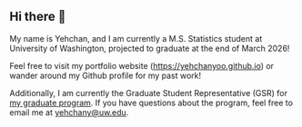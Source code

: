 ## Hi there 👋

My name is Yehchan, and I am currently a M.S. Statistics student at University of Washington, projected to graduate at the end of March 2026!

Feel free to visit my portfolio website (https://yehchanyoo.github.io) or wander around my Github profile for my past work!

Additionally, I am currently the Graduate Student Representative (GSR) for [my graduate program](https://stat.uw.edu/academics/graduate/fulltimemasters). If you have questions about the program, feel free to email me at yehchany@uw.edu.

<!--
**yehchanyoo/yehchanyoo** is a ✨ _special_ ✨ repository because its `README.md` (this file) appears on your GitHub profile.

Here are some ideas to get you started:

- 🔭 I’m currently working on ...
- 🌱 I’m currently learning ...
- 👯 I’m looking to collaborate on ...
- 🤔 I’m looking for help with ...
- 💬 Ask me about ...
- 📫 How to reach me: ...
- 😄 Pronouns: ...
- ⚡ Fun fact: ...
-->

